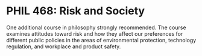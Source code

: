 # PHIL 468: Risk and Society

One additional course in philosophy strongly recommended. The course examines attitudes toward risk and how they affect our preferences for different public policies in the areas of environmental protection, technology regulation, and workplace and product safety.